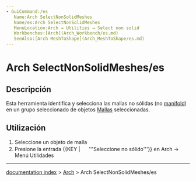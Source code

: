 ```yaml
---
- GuiCommand:/es
   Name:Arch SelectNonSolidMeshes
   Name/es:Arch SelectNonSolidMeshes
   MenuLocation:Arch → Utilities → Select non solid
   Workbenches:[Arch](Arch_Workbench/es.md)
   SeeAlso:[Arch MeshToShape](Arch_MeshToShape/es.md)
---
```


# Arch SelectNonSolidMeshes/es


</div>

## Descripción


<div class="mw-translate-fuzzy">

Esta herramienta identifica y selecciona las mallas no sólidas (no [manifold](http://en.wikipedia.org/wiki/Manifold)) en un grupo seleccionado de objetos [Mallas](Mesh_Workbench/es.md) seleccionadas.


</div>


<div class="mw-translate-fuzzy">

## Utilización


</div>


<div class="mw-translate-fuzzy">

1.  Seleccione un objeto de malla
2.  Presione la entrada {{KEY | <img src="images/_Arch_SelectNonSolidMeshes.png" width=16px> '''Seleccione no sólido'''}} en Arch → Menú Utilidades


</div>

---
[documentation index](../README.md) > [Arch](Arch_Workbench.md) > Arch SelectNonSolidMeshes/es
